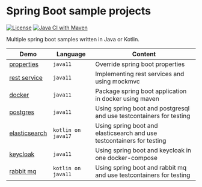 # Spring Boot sample projects 

[![License](https://img.shields.io/badge/License-Apache%202.0-blue.svg)](https://opensource.org/licenses/Apache-2.0)
[![Java CI with Maven](https://github.com/larmic/spring-boot-demos/actions/workflows/maven.yml/badge.svg)](https://github.com/larmic/spring-boot-demos/actions/workflows/maven.yml)

Multiple spring boot samples written in Java or Kotlin. 

| Demo                                                 | Language           | Content                                                                |
|------------------------------------------------------|--------------------|------------------------------------------------------------------------|
| [properties](spring-boot-properties/readme.md)       | `java11`           | Override spring boot properties                                        |
| [rest service](spring-boot-rest-services/readme.md)  | `java11`           | Implementing rest services and using mockmvc                           |
| [docker](spring-boot-in-docker/readme.md)            | `java11`           | Package spring boot application in docker using maven                  |
| [postgres](spring-boot-postgres/readme.md)           | `java11`           | Using spring boot and postgresql and use testcontainers for testing    |
| [elasticsearch](spring-boot-elasticsearch/readme.md) | `kotlin on java17` | Using spring boot and elasticsearch and use testcontainers for testing |
| [keycloak](spring-boot-keycloak/readme.md)           | `java11`           | Using spring boot and keycloak in one docker-compose                   |
| [rabbit mq](spring-boot-rabbitmq/readme.md)          | `kotlin on java11` | Using spring boot and rabbit mq and use testcontainers for testing     |
